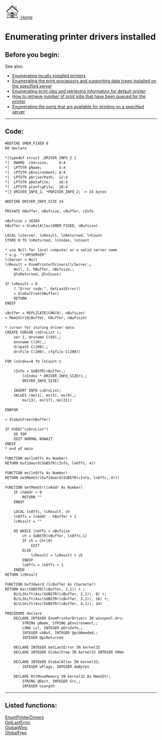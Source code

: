 [<img src="../images/home.png"> Home ](https://github.com/VFPX/Win32API)  

# Enumerating printer drivers installed

## Before you begin:

See also:

* [Enumerating locally installed printers](sample_146.md)  
* [Enumerating the print processors and supporting data types installed on the specified server](sample_333.md)  
* [Enumerating print jobs and retrieving information for default printer](sample_368.md)  
* [How to retrieve number of print jobs that have been queued for the printer](sample_367.md)  
* [Enumerating the ports that are available for printing on a specified server](sample_334.md)  

  
***  


## Code:
```foxpro  
#DEFINE GMEM_FIXED 0
DO declare

*|typedef struct _DRIVER_INFO_2 {
*|  DWORD  cVersion;     0:4
*|  LPTSTR pName;        4:4
*|  LPTSTR pEnvironment; 8:4
*|  LPTSTR pDriverPath;  12:4
*|  LPTSTR pDataFile;    16:4
*|  LPTSTR pConfigFile;  20:4
*|} DRIVER_INFO_2, *PDRIVER_INFO_2; -> 24 bytes

#DEFINE DRIVER_INFO_SIZE 24

PRIVATE hBuffer, nBufsize, cBuffer, cInfo

nBufsize = 16384
hBuffer = GlobalAlloc(GMEM_FIXED, nBufsize)

LOCAL lcServer, lnResult, lnReturned, lnCount
STORE 0 TO lnReturned, lnIndex, lnCount

* use Null for local computer or a valid server name
* e.g. "\\MYSERVER"
lcServer = Null
lnResult = EnumPrinterDrivers(lcServer,;
	Null, 2, hBuffer, nBufsize,;
	@lnReturned, @lnCount)

IF lnResult = 0
	? "Error code:", GetLastError()
	= GlobalFree(hBuffer)
	RETURN
ENDIF

cBuffer = REPLICATE(CHR(0), nBufsize)
= Mem2Str(@cBuffer, hBuffer, nBufsize)

* cursor for storing driver data
CREATE CURSOR csDrvList (;
	ver I, drvname C(50),;
	envname C(20),;
	drvpath C(200),;
	drvfile C(200), cfgfile C(200))

FOR lnIndex=0 TO lnCount-1

	cInfo = SUBSTR(cBuffer,;
		lnIndex * DRIVER_INFO_SIZE+1,;
		DRIVER_INFO_SIZE)

	INSERT INTO csDrvList;
	VALUES (mw(1), ms(5), ms(9),;
		ms(13), ms(17), ms(21))

ENDFOR

= GlobalFree(hBuffer)

IF USED("csDrvList")
	GO TOP
	EDIT NORMAL NOWAIT
ENDIF
* end of main

FUNCTION mw(lnOffs As Number)
RETURN buf2dword(SUBSTR(cInfo, lnOffs, 4))

FUNCTION ms(lnOffs As Number)
RETURN GetMemStr(buf2dword(SUBSTR(cInfo, lnOffs, 4)))

FUNCTION GetMemStr(lnAddr As Number)
	IF lnAddr = 0
		RETURN ""
	ENDIF

	LOCAL lnOffs, lcResult, ch
	lnOffs = lnAddr - hBuffer + 1
	lcResult = ""

	DO WHILE lnOffs < nBufsize
		ch = SUBSTR(cBuffer, lnOffs,1)
		IF ch = Chr(0)
			EXIT
		ELSE
			lcResult = lcResult + ch
		ENDIF
		lnOffs = lnOffs + 1
	ENDDO
RETURN lcResult

FUNCTION buf2dword (lcBuffer As Character)
RETURN Asc(SUBSTR(lcBuffer, 1,1)) + ;
	BitLShift(Asc(SUBSTR(lcBuffer, 2,1)), 8) +;
	BitLShift(Asc(SUBSTR(lcBuffer, 3,1)), 16) +;
	BitLShift(Asc(SUBSTR(lcBuffer, 4,1)), 24)

PROCEDURE declare
	DECLARE INTEGER EnumPrinterDrivers IN winspool.drv;
		STRING pName, STRING pEnvironment,;
		LONG Lvl, INTEGER pDrvInfo,;
		INTEGER cbBuf, INTEGER @pcbNeeded,;
		INTEGER @pcReturned

	DECLARE INTEGER GetLastError IN kernel32
	DECLARE INTEGER GlobalFree IN kernel32 INTEGER hMem

	DECLARE INTEGER GlobalAlloc IN kernel32;
		INTEGER wFlags, INTEGER dwBytes

	DECLARE RtlMoveMemory IN kernel32 As Mem2Str;
		STRING @Dest, INTEGER Src,;
		INTEGER nLength  
```  
***  


## Listed functions:
[EnumPrinterDrivers](../libraries/winspool.drv/EnumPrinterDrivers.md)  
[GetLastError](../libraries/kernel32/GetLastError.md)  
[GlobalAlloc](../libraries/kernel32/GlobalAlloc.md)  
[GlobalFree](../libraries/kernel32/GlobalFree.md)  
